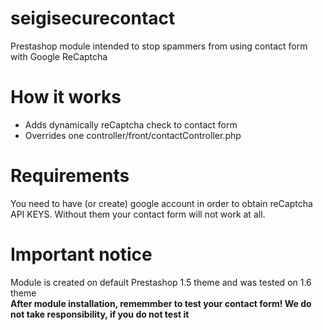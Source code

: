 # seigisecurecontact
Prestashop module intended to stop spammers from using contact form with Google ReCaptcha

# How it works
- Adds dynamically reCaptcha check to contact form
- Overrides one controller/front/contactController.php

# Requirements
You need to have (or create) google account in order to obtain reCaptcha API KEYS. Without them your contact form will not work at all.

# Important notice
Module is created on default Prestashop 1.5 theme and was tested on 1.6 theme  
**After module installation, rememmber to test your contact form! We do not take responsibility, if you do not test it**
